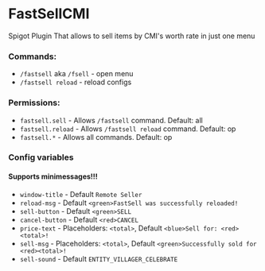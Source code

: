 # FastSellCMI
Spigot Plugin That allows to sell items by CMI's worth rate in just one menu

### Commands:
* `/fastsell` aka `/fsell` - open menu
* `/fastsell reload` - reload configs

### Permissions:
* `fastsell.sell` - Allows `/fastsell` command. Default: all
* `fastsell.reload` - Allows `/fastsell reload` command. Default: op
* `fastsell.*` - Allows all commands. Default: op


### Config variables
#### Supports minimessages!!!

* `window-title` - Default `Remote Seller`
* `reload-msg` - Default `<green>FastSell was successfully reloaded!`
* `sell-button` - Default `<green>SELL`
* `cancel-button` - Default `<red>CANCEL`
* `price-text` - Placeholders: `<total>`, Default `<blue>Sell for: <red><total>!`
* `sell-msg` - Placeholders: `<total>`, Default `<green>Successfully sold for <red><total>!`
* `sell-sound` - Default `ENTITY_VILLAGER_CELEBRATE`
